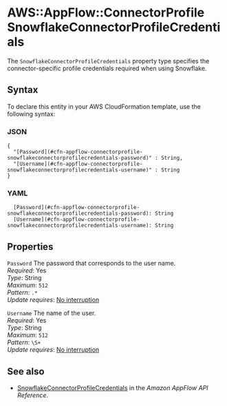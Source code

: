 # AWS::AppFlow::ConnectorProfile SnowflakeConnectorProfileCredentials<a name="aws-properties-appflow-connectorprofile-snowflakeconnectorprofilecredentials"></a>

 The `SnowflakeConnectorProfileCredentials` property type specifies the connector\-specific profile credentials required when using Snowflake\. 

## Syntax<a name="aws-properties-appflow-connectorprofile-snowflakeconnectorprofilecredentials-syntax"></a>

To declare this entity in your AWS CloudFormation template, use the following syntax:

### JSON<a name="aws-properties-appflow-connectorprofile-snowflakeconnectorprofilecredentials-syntax.json"></a>

```
{
  "[Password](#cfn-appflow-connectorprofile-snowflakeconnectorprofilecredentials-password)" : String,
  "[Username](#cfn-appflow-connectorprofile-snowflakeconnectorprofilecredentials-username)" : String
}
```

### YAML<a name="aws-properties-appflow-connectorprofile-snowflakeconnectorprofilecredentials-syntax.yaml"></a>

```
  [Password](#cfn-appflow-connectorprofile-snowflakeconnectorprofilecredentials-password): String
  [Username](#cfn-appflow-connectorprofile-snowflakeconnectorprofilecredentials-username): String
```

## Properties<a name="aws-properties-appflow-connectorprofile-snowflakeconnectorprofilecredentials-properties"></a>

`Password`  <a name="cfn-appflow-connectorprofile-snowflakeconnectorprofilecredentials-password"></a>
 The password that corresponds to the user name\.   
*Required*: Yes  
*Type*: String  
*Maximum*: `512`  
*Pattern*: `.*`  
*Update requires*: [No interruption](https://docs.aws.amazon.com/AWSCloudFormation/latest/UserGuide/using-cfn-updating-stacks-update-behaviors.html#update-no-interrupt)

`Username`  <a name="cfn-appflow-connectorprofile-snowflakeconnectorprofilecredentials-username"></a>
 The name of the user\.   
*Required*: Yes  
*Type*: String  
*Maximum*: `512`  
*Pattern*: `\S+`  
*Update requires*: [No interruption](https://docs.aws.amazon.com/AWSCloudFormation/latest/UserGuide/using-cfn-updating-stacks-update-behaviors.html#update-no-interrupt)

## See also<a name="aws-properties-appflow-connectorprofile-snowflakeconnectorprofilecredentials--seealso"></a>
+ [SnowflakeConnectorProfileCredentials](https://docs.aws.amazon.com/appflow/1.0/APIReference/API_SnowflakeConnectorProfileCredentials.html) in the *Amazon AppFlow API Reference*\.

